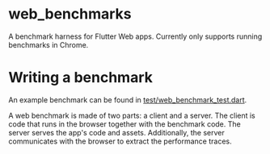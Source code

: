 # web_benchmarks

A benchmark harness for Flutter Web apps. Currently only supports running
benchmarks in Chrome.

# Writing a benchmark

An example benchmark can be found in [test/web_benchmark_test.dart][1].

A web benchmark is made of two parts: a client and a server. The client is code
that runs in the browser together with the benchmark code. The server serves the
app's code and assets. Additionally, the server communicates with the browser to
extract the performance traces.

[1]: https://github.com/flutter/packages/tree/packages/web_benchmarks/test/web_benchmarks_test.dart
